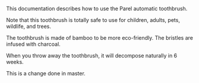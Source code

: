 This documentation describes how to use the Parel automatic toothbrush. 

Note that this toothbrush is totally safe to use for children, adults, pets, wildlife, and trees. 

The toothbrush is made of bamboo to be more eco-friendly. The bristles are infused with charcoal.

When you throw away the toothbrush, it will decompose naturally in 6 weeks. 

This is a change done in master. 